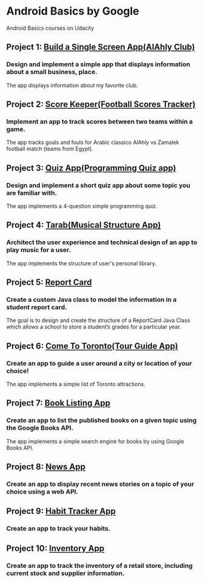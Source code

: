 # Android Basics by Google
Android Basics courses on Udacity


## Project 1: [Build a Single Screen App(AlAhly Club)](https://github.com/Ayyad-Shenouda/Android-basics-nanodegree/tree/master/AlAhlyClub)
### Design and implement a simple app that displays information about a small business, place.
The app displays information about my favorite club.

## Project 2: [Score Keeper(Football Scores Tracker)](https://github.com/Ayyad-Shenouda/Android-basics-nanodegree/tree/master/FootballScoresTracker)
### Implement an app to track scores between two teams within a game.
The app tracks goals and fouls for Arabic classico AlAhly vs Zamalek football match (teams from Egypt). 

## Project 3: [Quiz App(Programming Quiz app)](https://github.com/Ayyad-Shenouda/Android-basics-nanodegree/tree/master/ProgrammingQuizApp)
### Design and implement a short quiz app about some topic you are familiar with.
The app implements a 4-question simple programming quiz. 

## Project 4: [Tarab(Musical Structure App)](https://github.com/Ayyad-Shenouda/Android-basics-nanodegree/tree/master/Tarab)
### Architect the user experience and technical design of an app to play music for a user.
The app implements the structure of user's personal library.

## Project 5: [Report Card](https://github.com/Ayyad-Shenouda/Android-basics-nanodegree/tree/master/ReportCard)
### Create a custom Java class to model the information in a student report card.
The goal is to design and create the structure of a ReportCard Java Class which allows a school to store a student’s grades for a particular year.


## Project 6: [Come To Toronto(Tour Guide App)](https://github.com/Ayyad-Shenouda/Android-basics-nanodegree/tree/master/ComeToToronto)
### Create an app to guide a user around a city or location of your choice!
The app implements a simple list of Toronto attractions.


## Project 7: [Book Listing App](https://github.com/Ayyad-Shenouda/Android-basics-nanodegree/tree/master/BookListing)
### Create an app to list the published books on a given topic using the Google Books API.
The app implements a simple search engine for books by using Google Books API.


## Project 8: [News App](https://github.com/Ayyad-Shenouda/Android-basics-nanodegree/tree/master/NewsApp)
### Create an app to display recent news stories on a topic of your choice using a web API.


## Project 9: [Habit Tracker App](https://github.com/Ayyad-Shenouda/Android-basics-nanodegree/tree/master/HabitTracker)
### Create an app to track your habits.


## Project 10: [Inventory App](https://github.com/Ayyad-Shenouda/Android-basics-nanodegree/tree/master/InventoryApp)
### Create an app to track the inventory of a retail store, including current stock and supplier information.
